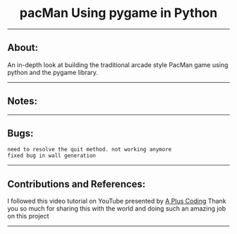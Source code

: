 # <center>pacMan Using pygame in Python</center>
***



## About:

An in-depth look at building the traditional arcade style PacMan game using python and the pygame library. 





***
## Notes:



***
## Bugs:
    need to resolve the quit method. not working anymore
    fixed bug in wall generation



***
## Contributions and References:

I followed this video tutorial on YouTube presented by [A Plus Coding](https://link-url-here.org)
Thank you so much for sharing this with the world and doing such an amazing job on this project
***

